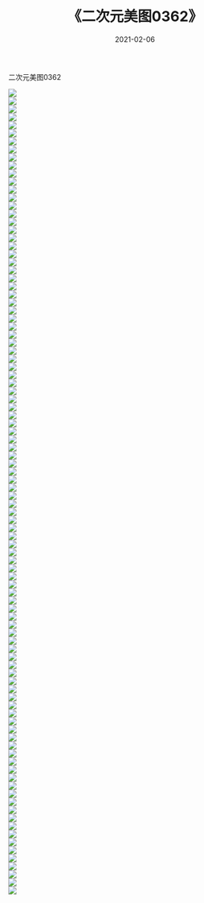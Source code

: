 ﻿---
layout: post
title:  《二次元美图0362》
date:   2021-02-06
img: http://imgx.orgx.ga/二次元/2021/二次元美图0362/000.jpg
categories: [美女, 清纯, 唯美]
---

二次元美图0362

 ![](http://imgx.orgx.ga/二次元/2021/二次元美图0362/001.jpg) <br>![](http://imgx.orgx.ga/二次元/2021/二次元美图0362/002.jpg) <br>![](http://imgx.orgx.ga/二次元/2021/二次元美图0362/003.jpg) <br>![](http://imgx.orgx.ga/二次元/2021/二次元美图0362/004.jpg) <br>![](http://imgx.orgx.ga/二次元/2021/二次元美图0362/005.jpg) <br>![](http://imgx.orgx.ga/二次元/2021/二次元美图0362/006.jpg) <br>![](http://imgx.orgx.ga/二次元/2021/二次元美图0362/007.jpg) <br>![](http://imgx.orgx.ga/二次元/2021/二次元美图0362/008.jpg) <br>![](http://imgx.orgx.ga/二次元/2021/二次元美图0362/009.jpg) <br>![](http://imgx.orgx.ga/二次元/2021/二次元美图0362/010.jpg) <br>![](http://imgx.orgx.ga/二次元/2021/二次元美图0362/011.jpg) <br>![](http://imgx.orgx.ga/二次元/2021/二次元美图0362/012.jpg) <br>![](http://imgx.orgx.ga/二次元/2021/二次元美图0362/013.jpg) <br>![](http://imgx.orgx.ga/二次元/2021/二次元美图0362/014.jpg) <br>![](http://imgx.orgx.ga/二次元/2021/二次元美图0362/015.jpg) <br>![](http://imgx.orgx.ga/二次元/2021/二次元美图0362/016.jpg) <br>![](http://imgx.orgx.ga/二次元/2021/二次元美图0362/017.jpg) <br>![](http://imgx.orgx.ga/二次元/2021/二次元美图0362/018.jpg) <br>![](http://imgx.orgx.ga/二次元/2021/二次元美图0362/019.jpg) <br>![](http://imgx.orgx.ga/二次元/2021/二次元美图0362/020.jpg) <br>![](http://imgx.orgx.ga/二次元/2021/二次元美图0362/021.jpg) <br>![](http://imgx.orgx.ga/二次元/2021/二次元美图0362/022.jpg) <br>![](http://imgx.orgx.ga/二次元/2021/二次元美图0362/023.jpg) <br>![](http://imgx.orgx.ga/二次元/2021/二次元美图0362/024.jpg) <br>![](http://imgx.orgx.ga/二次元/2021/二次元美图0362/025.jpg) <br>![](http://imgx.orgx.ga/二次元/2021/二次元美图0362/026.jpg) <br>![](http://imgx.orgx.ga/二次元/2021/二次元美图0362/027.jpg) <br>![](http://imgx.orgx.ga/二次元/2021/二次元美图0362/028.jpg) <br>![](http://imgx.orgx.ga/二次元/2021/二次元美图0362/029.jpg) <br>![](http://imgx.orgx.ga/二次元/2021/二次元美图0362/030.jpg) <br>![](http://imgx.orgx.ga/二次元/2021/二次元美图0362/031.jpg) <br>![](http://imgx.orgx.ga/二次元/2021/二次元美图0362/032.jpg) <br>![](http://imgx.orgx.ga/二次元/2021/二次元美图0362/033.jpg) <br>![](http://imgx.orgx.ga/二次元/2021/二次元美图0362/034.jpg) <br>![](http://imgx.orgx.ga/二次元/2021/二次元美图0362/035.jpg) <br>![](http://imgx.orgx.ga/二次元/2021/二次元美图0362/036.jpg) <br>![](http://imgx.orgx.ga/二次元/2021/二次元美图0362/037.jpg) <br>![](http://imgx.orgx.ga/二次元/2021/二次元美图0362/038.jpg) <br>![](http://imgx.orgx.ga/二次元/2021/二次元美图0362/039.jpg) <br>![](http://imgx.orgx.ga/二次元/2021/二次元美图0362/040.jpg) <br>![](http://imgx.orgx.ga/二次元/2021/二次元美图0362/041.jpg) <br>![](http://imgx.orgx.ga/二次元/2021/二次元美图0362/042.jpg) <br>![](http://imgx.orgx.ga/二次元/2021/二次元美图0362/043.jpg) <br>![](http://imgx.orgx.ga/二次元/2021/二次元美图0362/044.jpg) <br>![](http://imgx.orgx.ga/二次元/2021/二次元美图0362/045.jpg) <br>![](http://imgx.orgx.ga/二次元/2021/二次元美图0362/046.jpg) <br>![](http://imgx.orgx.ga/二次元/2021/二次元美图0362/047.jpg) <br>![](http://imgx.orgx.ga/二次元/2021/二次元美图0362/048.jpg) <br>![](http://imgx.orgx.ga/二次元/2021/二次元美图0362/049.jpg) <br>![](http://imgx.orgx.ga/二次元/2021/二次元美图0362/050.jpg) <br>![](http://imgx.orgx.ga/二次元/2021/二次元美图0362/051.jpg) <br>![](http://imgx.orgx.ga/二次元/2021/二次元美图0362/052.jpg) <br>![](http://imgx.orgx.ga/二次元/2021/二次元美图0362/053.jpg) <br>![](http://imgx.orgx.ga/二次元/2021/二次元美图0362/054.jpg) <br>![](http://imgx.orgx.ga/二次元/2021/二次元美图0362/055.jpg) <br>![](http://imgx.orgx.ga/二次元/2021/二次元美图0362/056.jpg) <br>![](http://imgx.orgx.ga/二次元/2021/二次元美图0362/057.jpg) <br>![](http://imgx.orgx.ga/二次元/2021/二次元美图0362/058.jpg) <br>![](http://imgx.orgx.ga/二次元/2021/二次元美图0362/059.jpg) <br>![](http://imgx.orgx.ga/二次元/2021/二次元美图0362/060.jpg) <br>![](http://imgx.orgx.ga/二次元/2021/二次元美图0362/061.jpg) <br>![](http://imgx.orgx.ga/二次元/2021/二次元美图0362/062.jpg) <br>![](http://imgx.orgx.ga/二次元/2021/二次元美图0362/063.jpg) <br>![](http://imgx.orgx.ga/二次元/2021/二次元美图0362/064.jpg) <br>![](http://imgx.orgx.ga/二次元/2021/二次元美图0362/065.jpg) <br>![](http://imgx.orgx.ga/二次元/2021/二次元美图0362/066.jpg) <br>![](http://imgx.orgx.ga/二次元/2021/二次元美图0362/067.jpg) <br>![](http://imgx.orgx.ga/二次元/2021/二次元美图0362/068.jpg) <br>![](http://imgx.orgx.ga/二次元/2021/二次元美图0362/069.jpg) <br>![](http://imgx.orgx.ga/二次元/2021/二次元美图0362/070.jpg) <br>![](http://imgx.orgx.ga/二次元/2021/二次元美图0362/071.jpg) <br>![](http://imgx.orgx.ga/二次元/2021/二次元美图0362/072.jpg) <br>![](http://imgx.orgx.ga/二次元/2021/二次元美图0362/073.jpg) <br>![](http://imgx.orgx.ga/二次元/2021/二次元美图0362/074.jpg) <br>![](http://imgx.orgx.ga/二次元/2021/二次元美图0362/075.jpg) <br>![](http://imgx.orgx.ga/二次元/2021/二次元美图0362/076.jpg) <br>![](http://imgx.orgx.ga/二次元/2021/二次元美图0362/077.jpg) <br>![](http://imgx.orgx.ga/二次元/2021/二次元美图0362/078.jpg) <br>![](http://imgx.orgx.ga/二次元/2021/二次元美图0362/079.jpg) <br>![](http://imgx.orgx.ga/二次元/2021/二次元美图0362/080.jpg) <br>![](http://imgx.orgx.ga/二次元/2021/二次元美图0362/081.jpg) <br>![](http://imgx.orgx.ga/二次元/2021/二次元美图0362/082.jpg) <br>![](http://imgx.orgx.ga/二次元/2021/二次元美图0362/083.jpg) <br>![](http://imgx.orgx.ga/二次元/2021/二次元美图0362/084.jpg) <br>![](http://imgx.orgx.ga/二次元/2021/二次元美图0362/085.jpg) <br>![](http://imgx.orgx.ga/二次元/2021/二次元美图0362/086.jpg) <br>![](http://imgx.orgx.ga/二次元/2021/二次元美图0362/087.jpg) <br>![](http://imgx.orgx.ga/二次元/2021/二次元美图0362/088.jpg) <br>![](http://imgx.orgx.ga/二次元/2021/二次元美图0362/089.jpg) <br>![](http://imgx.orgx.ga/二次元/2021/二次元美图0362/090.jpg) <br>![](http://imgx.orgx.ga/二次元/2021/二次元美图0362/091.jpg) <br>![](http://imgx.orgx.ga/二次元/2021/二次元美图0362/092.jpg) <br>![](http://imgx.orgx.ga/二次元/2021/二次元美图0362/093.jpg) <br>![](http://imgx.orgx.ga/二次元/2021/二次元美图0362/094.jpg) <br>![](http://imgx.orgx.ga/二次元/2021/二次元美图0362/095.jpg) <br>![](http://imgx.orgx.ga/二次元/2021/二次元美图0362/096.jpg) <br>![](http://imgx.orgx.ga/二次元/2021/二次元美图0362/097.jpg) <br>![](http://imgx.orgx.ga/二次元/2021/二次元美图0362/098.jpg) <br>![](http://imgx.orgx.ga/二次元/2021/二次元美图0362/099.jpg) <br>![](http://imgx.orgx.ga/二次元/2021/二次元美图0362/100.jpg) <br>